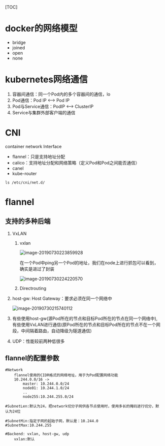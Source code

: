 [TOC]

# docker的网络模型

* bridge
* joined
* open
* none

# kubernetes网络通信

1. 容器间通信：同一个Pod内的多个容器间的通信，lo
2. Pod通信：Pod IP <—> Pod IP
3. Pod与Service通信：PodIP <—> ClusterIP
4. Service与集群外部客户端的通信



#  CNI

container network Interface

* flannel：只是支持地址分配
* calico：支持地址分配和网络策略（定义Pod和Pod之间能否通信）
* canel
* kube-router



```shell
ls /etc/cni/net.d/
```



# flannel

## 支持的多种后端

1. VxLAN

   1. vxlan

      ![image-20190730223859928](/Users/chenyansong/Documents/note/images/docker/image-20190730223859928.png)

      在一个Pod中ping另一个Pod的地址，我们在node上进行抓包可以看到，确实是进过了封装

      ![image-20190730224220570](/Users/chenyansong/Documents/note/images/docker/image-20190730224220570.png)

   2. Directrouting

      

2. host-gw: Host Gateway：要求必须在同一个网络中

   ![image-20190730215740112](/Users/chenyansong/Documents/note/images/docker/image-20190730215740112.png)

3. 有些使用host-gw(源Pod所在的节点和目标Pod所在的节点在同一个网络中),有些使用VxLAN进行通信(原Pod所在的节点和目标Pod所在的节点不在一个网段，中间隔着路由，自动降级为隧道通信)

4. UDP：性能较前两种低很多



## flannel的配置参数

```shell
#Network
	flannel使用的CIDR格式的网络地址，用于为Pod配置网络功能
	10.244.0.0/16 ->
		master: 10.244.0.0/24
		node01: 10.244.1.0/24
		..
		node255:10.244.255.0/24
		
#SubnetLen:默认为24，把network切分子网供各节点使用时，使用多长的掩码进行切分，默认为24位

#SubnetMin:指定子网的起始子网，默认是：10.244.0
#SubnetMax:10.244.255

#Backend: vxlan, host-gw, udp
	vxlan:默认
```




